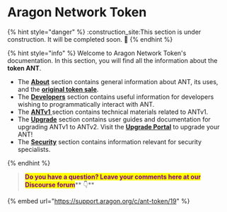 # Aragon Network Token

{% hint style="danger" %}
:construction\_site:This section is under construction. It will be completed soon. :construction:
{% endhint %}

{% hint style="info" %}
Welcome to Aragon Network Token's documentation. In this section, you will find all the information about the **token ANT**.

* The [**About**](about-ant.md) section contains general information about ANT, its uses, and the [**original token sale**](historical-token-sale-information.md).
* The [**Developers**](../developers/) section contains useful information for developers wishing to programmatically interact with ANT.
* The [**ANTv1** ](../antv1/)section contains technical materials related to ANTv1.
* The [**Upgrade**](../antv1/upgrading-to-antv2/) section contains user guides and documentation for upgrading ANTv1 to ANTv2. Visit the [**Upgrade Portal**](https://upgrade.aragon.org/#/) to upgrade your ANT!
* The [**Security**](../security/) section contains information relevant for security specialists.


{% endhint %}



> <mark style="color:purple;">**Do you have a question? Leave your comments here at our Discourse forum**</mark>** 👇**

{% embed url="https://support.aragon.org/c/ant-token/19" %}
